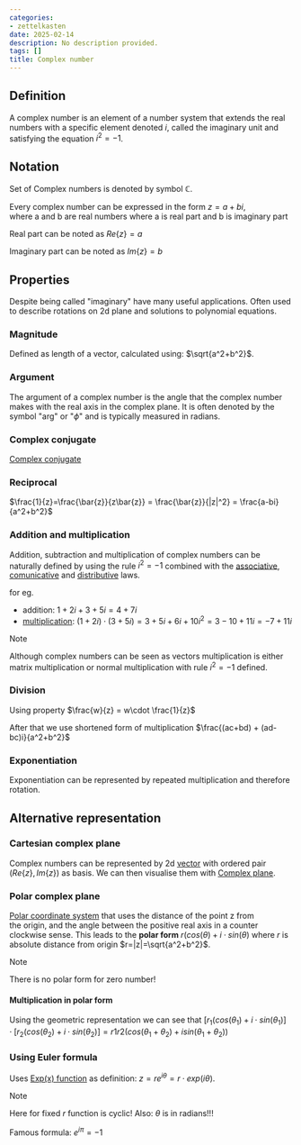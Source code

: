```yaml
---
categories:
- zettelkasten
date: 2025-02-14
description: No description provided.
tags: []
title: Complex number
---
```


## Definition

A complex number is an element of a number system that extends the real numbers with a specific element denoted $i$, called the imaginary unit and satisfying the equation $i^2 = −1$.

## Notation

Set of Complex numbers is denoted by symbol $\mathbb{C}$.

Every complex number can be expressed in the form $z=a+bi$, where a and b are real numbers where a is real part and b is imaginary part

Real part can be noted as $Re\{z\} = a$

Imaginary part can be noted as $Im\{z\} = b$

## Properties

Despite being called "imaginary" have many useful applications. Often used to describe rotations on 2d plane and solutions to polynomial equations.

### Magnitude

Defined as length of a vector, calculated using: $\sqrt{a^2+b^2}$.

### Argument

The argument of a complex number is the angle that the complex number makes with the real axis in the complex plane. It is often denoted by the symbol "arg" or "$\phi$" and is typically measured in radians.

### Complex conjugate

[Complex conjugate](Complex%20conjugate.md)

### Reciprocal

$\frac{1}{z}=\frac{\bar{z}}{z\bar{z}} = \frac{\bar{z}}{|z|^2} = \frac{a-bi}{a^2+b^2}$

### Addition and multiplication

Addition, subtraction and multiplication of complex numbers can be naturally defined by using the rule $i^2 = −1$ combined with the [associative](Associative%20binary%20property.md), [comunicative](Communicative%20binary%20property.md) and [distributive](Distributive%20binary%20property.md) laws. 

for eg. 

- addition: $1+2i + 3 + 5i = 4 + 7i$ 
- [multiplication](Complex%20multiplication%20as%20a%20rotation.md): $(1+2i) \cdot (3 + 5i) = 3+5i+6i+10i^2 = 3-10+11i = -7+11i$ 

> [!Note] 
> Although complex numbers can be seen as vectors multiplication is either matrix multiplication or normal multiplication with rule $i^2 = −1$ defined.

### Division

Using property $\frac{w}{z} = w\cdot \frac{1}{z}$

After that we use shortened form of multiplication $\frac{(ac+bd) + (ad-bc)i}{a^2+b^2}$

### Exponentiation

Exponentiation can be represented by repeated multiplication and therefore rotation.

## Alternative representation

### Cartesian complex plane

Complex numbers can be represented by 2d [vector](Vector.md) with ordered pair $(Re\{z\}, Im\{z\})$ as basis. We can then visualise them with [Complex plane](Complex%20plane.md).

### Polar complex plane

[Polar coordinate system](Polar%20coordinate%20system) that uses the distance of the point z from the origin, and the angle between the positive real axis in a counter clockwise sense. This leads to the **polar form** $r(cos(\theta) + i\cdot sin(\theta)$ where $r$ is absolute distance from origin $r=|z|=\sqrt{a^2+b^2}$. 

> [!Note]
> There is no polar form for zero number!

#### Multiplication in polar form

Using the geometric representation we can see that $[r_1(cos(\theta_1) + i\cdot sin(\theta_1)]\cdot[r_2(cos(\theta_2) + i\cdot sin(\theta_2)] = r1r2(cos(\theta_1+\theta_2) + i sin(\theta_1+\theta_2))$

### Using Euler formula

Uses [Exp(x) function](Exp(x)%20function.md) as definition: $z = re^{i \theta} = r\cdot exp(i\theta)$. 

> [!Note] 
> Here for fixed $r$ function is cyclic! Also: $\theta$ is in radians!!!

Famous formula: $e^{i\pi} = -1$